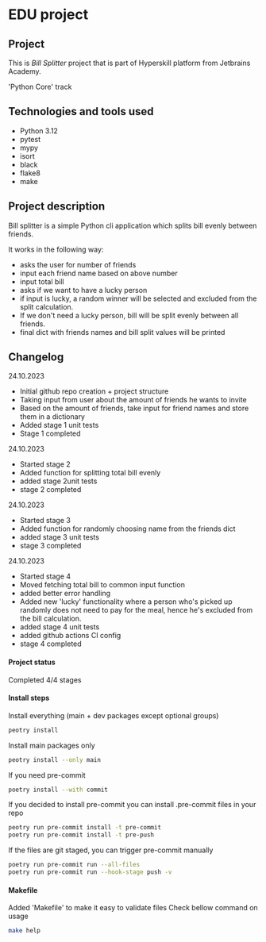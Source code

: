 # EDU project

## Project

This is _Bill Splitter_ project that is part of Hyperskill platform from Jetbrains Academy.

'Python Core' track

## Technologies and tools used

- Python 3.12
- pytest
- mypy
- isort
- black
- flake8
- make

## Project description

Bill splitter is a simple Python cli application which splits bill evenly between friends. 

It works in the following way:
- asks the user for number of friends
- input each friend name based on above number
- input total bill
- asks if we want to have a lucky person
- if input is lucky, a random winner will be selected and excluded from the split calculation.
- If we don't need a lucky person, bill will be split evenly between all friends.
- final dict with friends names and bill split values will be printed

## Changelog

24.10.2023
- Initial github repo creation + project structure
- Taking input from user about the amount of friends he wants to invite
- Based on the amount of friends, take input for friend names and store them in a dictionary
- Added stage 1 unit tests
- Stage 1 completed

24.10.2023
- Started stage 2
- Added function for splitting total bill evenly 
- added stage 2unit tests
- stage 2 completed

24.10.2023
- Started stage 3
- Added function for randomly choosing name from the friends dict
- added stage 3 unit tests
- stage 3 completed

24.10.2023
- Started stage 4
- Moved fetching total bill to common input function
- added better error handling
- Added new 'lucky' functionality where a person who's picked up randomly does not need to pay for the meal, 
hence he's excluded from the bill calculation.
- added stage 4 unit tests
- added github actions CI config
- stage 4 completed

#### Project status
Completed 4/4 stages

#### Install steps

Install everything (main + dev packages except optional groups)

```sh
peotry install
```

Install main packages only

```sh
peotry install --only main

```

If you need pre-commit

```sh
poetry install --with commit
```

If you decided to install pre-commit you can install .pre-commit files in your repo

```sh
peotry run pre-commit install -t pre-commit
poetry run pre-commit install -t pre-push
```

If the files are git staged, you can trigger pre-commit manually

```sh
poetry run pre-commit run --all-files
poetry run pre-commit run --hook-stage push -v
```

#### Makefile

Added 'Makefile' to make it easy to validate files
Check bellow command on usage

```sh
make help
```
